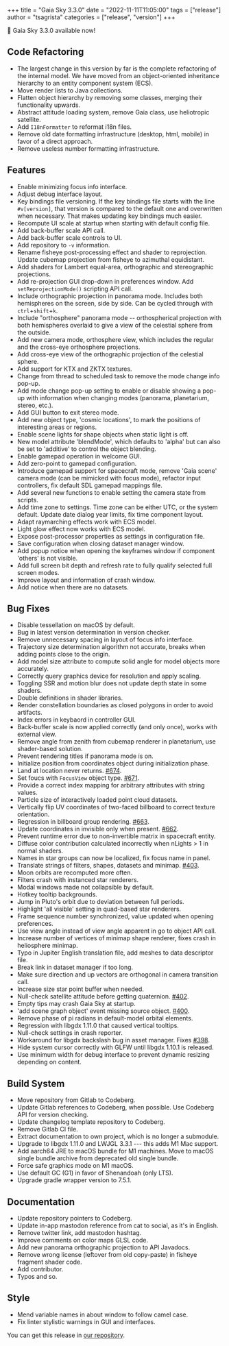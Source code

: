 +++
title = "Gaia Sky 3.3.0"
date = "2022-11-11T11:05:00"
tags = ["release"]
author = "tsagrista"
categories = ["release", "version"]
+++

📢 Gaia Sky 3.3.0 available now!

<!--more-->


## Code Refactoring
- The largest change in this version by far is the complete refactoring of the internal model. We have moved from an object-oriented inheritance hierarchy to an entity component system (ECS).
- Move render lists to Java collections.
- Flatten object hierarchy by removing some classes, merging their functionality upwards.
- Abstract attitude loading system, remove Gaia class, use heliotropic satellite.
- Add `I18nFormatter` to reformat i18n files.
- Remove old date formatting infrastructure (desktop, html, mobile) in favor of a direct approach.
- Remove useless number formatting infrastructure.

## Features
- Enable minimizing focus info interface.
- Adjust debug interface layout.
- Key bindings file versioning. If the key bindings file starts with the line `#v[version]`, that version is compared to the default one and overwritten when necessary. That makes updating key bindings much easier.
- Recompute UI scale at startup when starting with default config file.
- Add back-buffer scale API call.
- Add back-buffer scale controls to UI.
- Add repository to `-v` information.
- Rename fisheye post-processing effect and shader to reprojection. Update cubemap projection from fisheye to azimuthal equidistant.
- Add shaders for Lambert equal-area, orthographic and stereographic projections.
- Add re-projection GUI drop-down in preferences window. Add `setReprojectionMode()` scripting API call.
- Include orthographic projection in panorama mode. Includes both hemispheres on the screen, side by side. Can be cycled through with `ctrl`+`shift`+`k`.
- Include "orthosphere" panorama mode -- orthospherical projection with both hemispheres overlaid to give a view of the celestial sphere from the outside.
- Add new camera mode, orthosphere view, which includes the regular and the cross-eye orthosphere projections.
- Add cross-eye view of the orthographic projection of the celestial sphere.
- Add support for KTX and ZKTX textures.
- Change from thread to scheduled task to remove the mode change info pop-up.
- Add mode change pop-up setting to enable or disable showing a pop-up with information when changing modes (panorama, planetarium, stereo, etc.).
- Add GUI button to exit stereo mode.
- Add new object type, 'cosmic locations', to mark the positions of interesting areas or regions.
- Enable scene lights for shape objects when static light is off.
- New model attribute 'blendMode', which defaults to 'alpha' but can also be set to 'additive' to control the object blending.
- Enable gamepad operation in welcome GUI.
- Add zero-point to gamepad configuration.
- Introduce gamepad support for spacecraft mode, remove 'Gaia scene' camera mode (can be mimicked with focus mode), refactor input controllers, fix default SDL gamepad mappings file.
- Add several new functions to enable setting the camera state from scripts.
- Add time zone to settings. Time zone can be either UTC, or the system default. Update date dialog year limits, fix time component layout.
- Adapt raymarching effects work with ECS model.
- Light glow effect now works with ECS model.
- Expose post-processor properties as settings in configuration file.
- Save configuration when closing dataset manager window.
- Add popup notice when opening the keyframes window if component 'others' is not visible.
- Add full screen bit depth and refresh rate to fully qualify selected full screen modes.
- Improve layout and information of crash window.
- Add notice when there are no datasets.

## Bug Fixes
- Disable tessellation on macOS by default.
- Bug in latest version determination in version checker.
- Remove unnecessary spacing in layout of focus info interface.
- Trajectory size determination algorithm not accurate, breaks when adding points close to the origin.
- Add model size attribute to compute solid angle for model objects more accurately.
- Correctly query graphics device for resolution and apply scaling.
- Toggling SSR and motion blur does not update depth state in some shaders.
- Double definitions in shader libraries.
- Render constellation boundaries as closed polygons in order to avoid artifacts.
- Index errors in keybaord in controller GUI.
- Back-buffer scale is now applied correctly (and only once), works with external view.
- Remove angle from zenith from cubemap renderer in planetarium, use shader-based solution.
- Prevent rendering titles if panorama mode is on.
- Initialize position from coordinates object during initialization phase.
- Land at location never returns. [#674](https://codeberg.org/gaiasky/gaiasky/issues/674).
- Set foucs with `FocusView` object type. [#671](https://codeberg.org/gaiasky/gaiasky/issues/671).
- Provide a correct index mapping for arbitrary attributes with string values.
- Particle size of interactively loaded point cloud datasets.
- Vertically flip UV coordinates of two-faced billboard to correct texture orientation.
- Regression in billboard group rendering. [#663](https://codeberg.org/gaiasky/gaiasky/issues/663).
- Update coordinates in invisible only when present. [#662](https://codeberg.org/gaiasky/gaiasky/issues/662).
- Prevent runtime error due to non-invertible matrix in spacecraft entity.
- Diffuse color contribution calculated incorrectly when nLights > 1 in normal shaders.
- Names in star groups can now be localized, fix focus name in panel.
- Translate strings of filters, shapes, datasets and minimap. [#403](https://codeberg.org/gaiasky/gaiasky/issues/403).
- Moon orbits are recomputed more often.
- Filters crash with instanced star renderers.
- Modal windows made not collapsible by default.
- Hotkey tooltip backgrounds.
- Jump in Pluto's orbit due to deviation between full periods.
- Highlight 'all visible' setting in quad-based star renderers.
- Frame sequence number synchronized, value updated when opening preferences.
- Use view angle instead of view angle apparent in go to object API call.
- Increase number of vertices of minimap shape renderer, fixes crash in heliosphere minimap.
- Typo in Jupiter English translation file, add meshes to data descriptor file.
- Break link in dataset manager if too long.
- Make sure direction and up vectors are orthogonal in camera transition call.
- Increase size star point buffer when needed.
- Null-check satellite attitude before getting quaternion. [#402](https://codeberg.org/gaiasky/gaiasky/issues/402).
- Empty tips may crash Gaia Sky at startup.
- 'add scene graph object' event missing source object. [#400](https://codeberg.org/gaiasky/gaiasky/issues/400).
- Remove phase of pi radians in default-model orbital elements.
- Regression with libgdx 1.11.0 that caused vertical tooltips.
- Null-check settings in crash reporter.
- Workaround for libgdx backslash bug in asset manager. Fixes [#398](https://codeberg.org/gaiasky/gaiasky/issues/398).
- Hide system cursor correctly with GLFW until libgdx 1.10.1 is released.
- Use minimum width for debug interface to prevent dynamic resizing depending on content.

## Build System
- Move repository from Gitlab to Codeberg.
- Update Gitlab references to Codeberg, when possible. Use Codeberg API for version checking.
- Update changelog template repository to Codeberg.
- Remove Gitlab CI file.
- Extract documentation to own project, which is no longer a submodule.
- Upgrade to libgdx 1.11.0 and LWJGL 3.3.1 --- this adds M1 Mac support.
- Add aarch64 JRE to macOS bundle for M1 machines. Move to macOS single bundle archive from deprecated old single bundle.
- Force safe graphics mode on M1 macOS.
- Use default GC (G1) in favor of Shenandoah (only LTS).
- Upgrade gradle wrapper version to 7.5.1.

## Documentation
- Update repository pointers to Codeberg.
- Update in-app mastodon reference from cat to social, as it's in English.
- Remove twitter link, add mastodon hashtag.
- Improve comments on color maps GLSL code.
- Add new panorama orthographic projection to API Javadocs.
- Remove wrong license (leftover from old copy-paste) in fisheye fragment shader code.
- Add contributor.
- Typos and so.

## Style
- Mend variable names in about window to follow camel case.
- Fix linter stylistic warnings in GUI and interfaces.

You can get this release in [our repository](https://gaia.ari.uni-heidelberg.de/gaiasky/releases//3.3.0.aca9fadc2/).